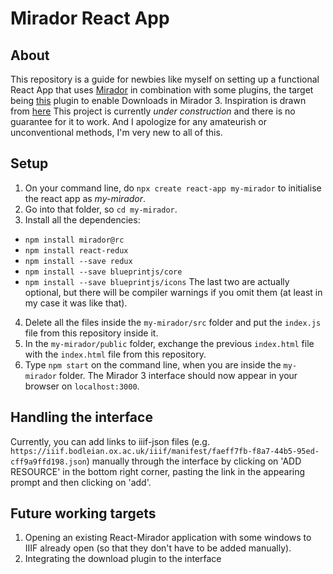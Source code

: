 # Mirador React App
## About
This repository is a guide for newbies like myself on setting up a functional React App that uses [Mirador](https://github.com/ProjectMirador/mirador) in combination with some plugins, the target being
[this](https://github.com/ProjectMirador/mirador-dl-plugin) plugin to enable Downloads in Mirador 3.
Inspiration is drawn from [here](https://github.com/ProjectMirador/mirador/wiki/M3-Embedding-in-Another-Environment)
This project is currently *under construction* and there is no guarantee for it to work. And I apologize for any amateurish or unconventional methods, I'm very new to all of this.
## Setup
1. On your command line, do `npx create react-app my-mirador` to initialise the react app as _my-mirador_.
2. Go into that folder, so `cd my-mirador`.
3. Install all the dependencies:
  * `npm install mirador@rc`
  * `npm install react-redux`
  * `npm install --save redux`
  * `npm install --save blueprintjs/core`
  * `npm install --save blueprintjs/icons`
The last two are actually optional, but there will be compiler warnings if you omit them (at least in my case it was like that).
4. Delete all the files inside the `my-mirador/src` folder and put the `index.js` file from this repository inside it.
5. In the `my-mirador/public` folder, exchange the previous `index.html` file with the `index.html` file from this repository.
6. Type `npm start` on the command line, when you are inside the `my-mirador` folder.
The Mirador 3 interface should now appear in your browser on `localhost:3000`.
## Handling the interface
Currently, you can add links to iiif-json files (e.g. `https://iiif.bodleian.ox.ac.uk/iiif/manifest/faeff7fb-f8a7-44b5-95ed-cff9a9ffd198.json`) manually through the interface by clicking on 
'ADD RESOURCE' in the bottom right corner, pasting the link in the appearing prompt and then clicking on 'add'.
## Future working targets
1. Opening an existing React-Mirador application with some windows to IIIF already open (so that they don't have to be added manually).
2. Integrating the download plugin to the interface

 
